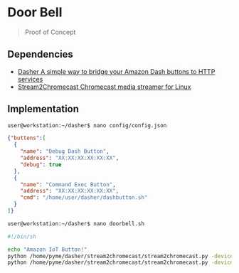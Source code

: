 # Door Bell

> Proof of Concept

## Dependencies

- [Dasher A simple way to bridge your Amazon Dash buttons to HTTP services ](https://github.com/maddox/dasher)
- [Stream2Chromecast Chromecast media streamer for Linux ](https://github.com/Pat-Carter/stream2chromecast)

## Implementation

```sh
user@workstation:~/dasher$ nano config/config.json
```

```json
{"buttons":[
  {
    "name": "Debug Dash Button",
    "address": "XX:XX:XX:XX:XX:XX",
    "debug": true
  },
  {
    "name": "Command Exec Button",
    "address": "XX:XX:XX:XX:XX:XX",
    "cmd": "/home/user/dasher/dashbutton.sh"
  }
]}
```

```sh
user@workstation:~/dasher$ nano doorbell.sh
```

```sh
#!/bin/sh

echo "Amazon IoT Button!"
python /home/pyme/dasher/stream2chromecast/stream2chromecast.py -devicename Juum -setvol 1.0
python /home/pyme/dasher/stream2chromecast/stream2chromecast.py -devicename Juum /home/pyme/dasher/Monster.wav
```
